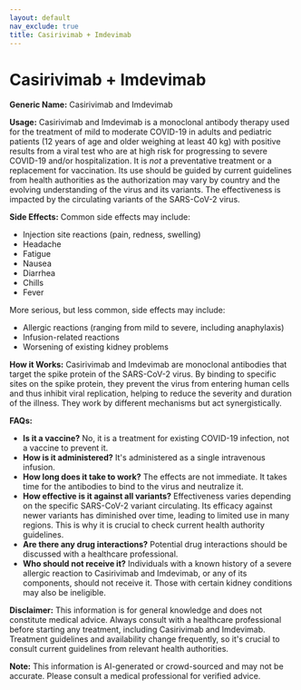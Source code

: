 ```yaml
---
layout: default
nav_exclude: true
title: Casirivimab + Imdevimab
---
```


# Casirivimab + Imdevimab

**Generic Name:** Casirivimab and Imdevimab

**Usage:**  Casirivimab and Imdevimab is a monoclonal antibody therapy used for the treatment of mild to moderate COVID-19 in adults and pediatric patients (12 years of age and older weighing at least 40 kg) with positive results from a viral test who are at high risk for progressing to severe COVID-19 and/or hospitalization.  It is *not* a preventative treatment or a replacement for vaccination.  Its use should be guided by current guidelines from health authorities as the authorization may vary by country and the evolving understanding of the virus and its variants.  The effectiveness is impacted by the circulating variants of the SARS-CoV-2 virus.

**Side Effects:**  Common side effects may include:

* Injection site reactions (pain, redness, swelling)
* Headache
* Fatigue
* Nausea
* Diarrhea
* Chills
* Fever

More serious, but less common, side effects may include:

* Allergic reactions (ranging from mild to severe, including anaphylaxis)
* Infusion-related reactions
* Worsening of existing kidney problems

**How it Works:** Casirivimab and Imdevimab are monoclonal antibodies that target the spike protein of the SARS-CoV-2 virus.  By binding to specific sites on the spike protein, they prevent the virus from entering human cells and thus inhibit viral replication, helping to reduce the severity and duration of the illness.  They work by different mechanisms but act synergistically.

**FAQs:**

* **Is it a vaccine?** No, it is a treatment for existing COVID-19 infection, not a vaccine to prevent it.
* **How is it administered?** It's administered as a single intravenous infusion.
* **How long does it take to work?**  The effects are not immediate.  It takes time for the antibodies to bind to the virus and neutralize it.
* **How effective is it against all variants?**  Effectiveness varies depending on the specific SARS-CoV-2 variant circulating.  Its efficacy against newer variants has diminished over time, leading to limited use in many regions.  This is why it is crucial to check current health authority guidelines.
* **Are there any drug interactions?**  Potential drug interactions should be discussed with a healthcare professional.
* **Who should not receive it?**  Individuals with a known history of a severe allergic reaction to Casirivimab and Imdevimab, or any of its components, should not receive it.  Those with certain kidney conditions may also be ineligible.


**Disclaimer:** This information is for general knowledge and does not constitute medical advice. Always consult with a healthcare professional before starting any treatment, including Casirivimab and Imdevimab.  Treatment guidelines and availability change frequently, so it's crucial to consult current guidelines from relevant health authorities.


**Note:** This information is AI-generated or crowd-sourced and may not be accurate. Please consult a medical professional for verified advice.